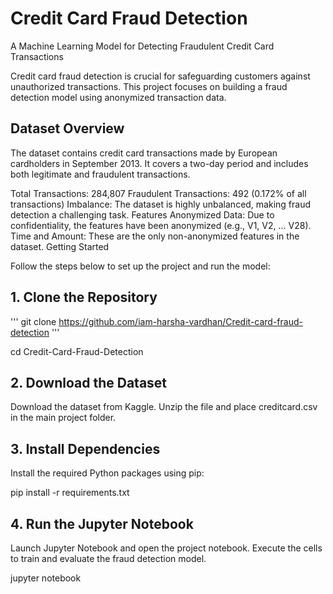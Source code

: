 # Credit Card Fraud Detection
A Machine Learning Model for Detecting Fraudulent Credit Card Transactions

Credit card fraud detection is crucial for safeguarding customers against unauthorized transactions. This project focuses on building a fraud detection model using anonymized transaction data.



## Dataset Overview
The dataset contains credit card transactions made by European cardholders in September 2013. It covers a two-day period and includes both legitimate and fraudulent transactions.

Total Transactions: 284,807
Fraudulent Transactions: 492 (0.172% of all transactions)
Imbalance: The dataset is highly unbalanced, making fraud detection a challenging task.
Features
Anonymized Data: Due to confidentiality, the features have been anonymized (e.g., V1, V2, ... V28).
Time and Amount: These are the only non-anonymized features in the dataset.
Getting Started

Follow the steps below to set up the project and run the model:

## 1. Clone the Repository
'''
git clone https://github.com/iam-harsha-vardhan/Credit-card-fraud-detection
'''

cd Credit-Card-Fraud-Detection

## 2. Download the Dataset
Download the dataset from Kaggle.
Unzip the file and place creditcard.csv in the main project folder.

## 3. Install Dependencies
Install the required Python packages using pip:

pip install -r requirements.txt

## 4. Run the Jupyter Notebook
Launch Jupyter Notebook and open the project notebook. Execute the cells to train and evaluate the fraud detection model.

jupyter notebook

